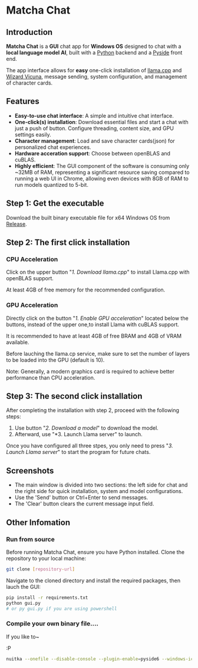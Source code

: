 # Matcha Chat

## Introduction

**Matcha Chat** is a **GUI** chat app for **Windows OS** designed to chat with a **local language model AI**, built with a [Python](https://www.python.org/) backend and a [Pyside](https://pypi.org/project/PySide6/) front end.

The app interface allows for **easy** one-click installation of [llama.cpp](https://github.com/ggerganov/llama.cpp) and [Wizard Vicuna](https://huggingface.co/TheBloke/Wizard-Vicuna-7B-Uncensored-GGUF), message sending, system configuration, and management of character cards.

## Features

- **Easy-to-use chat interface**: A simple and intuitive chat interface.
- **One-click(s) installation**: Download essential files and start a chat with just a push of  button. Configure threading, content size, and GPU settings easily.
- **Character management**: Load and save character cards(json) for personalized chat experiences. 
- **Hardware acceration support**: Choose between openBLAS and cuBLAS.
- **Highly efficient**: The GUI component of the software is consuming only ~32MB of RAM, representing a significant resource saving compared to running a web UI in Chrome, allowing even devices with 8GB of RAM to run models quantized to 5-bit.

## Step 1: Get the executable

Download the built binary executable file for x64 Windows OS from [Release](https://somewhere).

## Step 2: The first click installation

### CPU Acceleration

Click on the upper button "*1. Download llama.cpp*" to install Llama.cpp with openBLAS support.

At least 4GB of free memory for the recommended configuration.

### GPU Acceleration

Directly click on the button "*1. Enable GPU acceleration*" located below the buttons, instead of the upper one,to install Llama with cuBLAS support.

It is recommended to have at least 4GB of free BRAM and 4GB of VRAM available.

Before lauching the llama.cp service, make sure to set the number of layers to be loaded into the GPU (default is 10).

Note: Generally, a modern graphics card is required to achieve better performance than CPU acceleration.

## Step 3: The second click installation

After completing the installation with step 2, proceed with the following steps:



1. Use button "*2. Download a model*" to download the model.
2. Afterward, use "*3. Launch Llama server" to launch.



Once you have configured all three stpes, you only need to press "*3. Launch Llama server*" to start the program for future chats.





## Screenshots

- The main window is divided into two sections: the left side for chat and the right side for quick installation, system and model configurations.
- Use the 'Send' button or Ctrl+Enter to send messages.
- The 'Clear' button clears the current message input field.



## Other Infomation

### Run from source

Before running Matcha Chat, ensure you have Python installed. Clone the repository to your local machine:

```bash
git clone [repository-url]
```

Navigate to the cloned directory and install the required packages, then lauch the GUI:

```bash
pip install -r requirements.txt
python gui.py
# or py gui.py if you are using powershell
```

### Compile your own binary file....

If you like to~

:P

```bash
nuitka --onefile --disable-console --plugin-enable=pyside6 --windows-icon-from-ico=./icon1.ico gui.py
```

